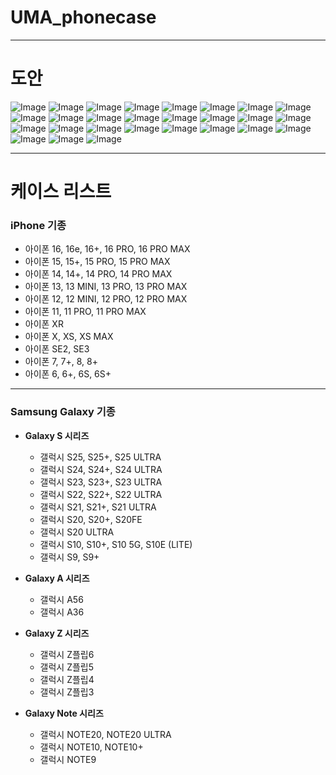 # UMA_phonecase
---
# 도안

![Image](https://github.com/user-attachments/assets/5f36d23c-246f-47c1-90bb-da19b485c8cf)
![Image](https://github.com/user-attachments/assets/f4e41e40-24d9-441d-a8b4-c657b28eca44)
![Image](https://github.com/user-attachments/assets/37adbcea-9282-481b-bfcf-9f4fef4f96f2)
![Image](https://github.com/user-attachments/assets/cb3ee633-1ca8-4443-919d-892d5afb14d4)
![Image](https://github.com/user-attachments/assets/b9ca74cc-a6ce-477a-ab34-57479e70c9b2)
![Image](https://github.com/user-attachments/assets/ddf9900c-bd42-4de3-a0df-b8483473db33)
![Image](https://github.com/user-attachments/assets/38891f73-c2a2-435d-a75b-ead031e28a2f)
![Image](https://github.com/user-attachments/assets/a9b5f24b-fee0-4752-b6e2-34718688a267)
![Image](https://github.com/user-attachments/assets/ecf7b8b2-435e-4247-a4cf-dc50859af221)
![Image](https://github.com/user-attachments/assets/4757e929-3929-4748-a1e0-c1c8f7c5bbda)
![Image](https://github.com/user-attachments/assets/2f21c741-c728-4048-b954-5a436ad7af30)
![Image](https://github.com/user-attachments/assets/711c9cc5-d753-4e8a-b2ca-5adcd15bdaf1)
![Image](https://github.com/user-attachments/assets/17dce250-f040-486c-b0a6-5e9de843ead0)
![Image](https://github.com/user-attachments/assets/6493e276-a400-466e-8fde-eb738976cd1c)
![Image](https://github.com/user-attachments/assets/d93b86d4-f1a3-4d3e-aa0d-b7ba054075cb)
![Image](https://github.com/user-attachments/assets/b50c1aac-2874-4674-bcfd-fde0af9efe5d)
![Image](https://github.com/user-attachments/assets/fef55fd9-36ce-4445-8406-5cdaae2e9cb0)
![Image](https://github.com/user-attachments/assets/8ff352ec-3e3e-44cb-a6ad-4c0afeaf75f4)
![Image](https://github.com/user-attachments/assets/666a0f8d-3b2a-44d1-9a87-3323be35d12e)
![Image](https://github.com/user-attachments/assets/314fb281-92ab-48c6-90ed-9353666b58d6)
![Image](https://github.com/user-attachments/assets/b643c4c9-3337-47bd-9fe0-f47db98f4871)
![Image](https://github.com/user-attachments/assets/5207bdca-ed17-41b1-864d-4b35a26aa899)
![Image](https://github.com/user-attachments/assets/b21047a5-d2be-41e3-b828-19589cee6a84)
![Image](https://github.com/user-attachments/assets/224fa315-9e5b-4134-b137-186606199de9)
![Image](https://github.com/user-attachments/assets/99572e08-c5d0-43a2-ae8a-975c24915a2b)
![Image](https://github.com/user-attachments/assets/b3b88130-a6aa-4c1e-a388-24a5789be69e)
![Image](https://github.com/user-attachments/assets/148377f8-8dae-4663-8120-fa8910b22538)

---
# 케이스 리스트

### **iPhone 기종**
- 아이폰 16, 16e, 16+, 16 PRO, 16 PRO MAX
- 아이폰 15, 15+, 15 PRO, 15 PRO MAX
- 아이폰 14, 14+, 14 PRO, 14 PRO MAX
- 아이폰 13, 13 MINI, 13 PRO, 13 PRO MAX
- 아이폰 12, 12 MINI, 12 PRO, 12 PRO MAX
- 아이폰 11, 11 PRO, 11 PRO MAX
- 아이폰 XR
- 아이폰 X, XS, XS MAX
- 아이폰 SE2, SE3
- 아이폰 7, 7+, 8, 8+
- 아이폰 6, 6+, 6S, 6S+

---

### **Samsung Galaxy 기종**
- **Galaxy S 시리즈**  
  - 갤럭시 S25, S25+, S25 ULTRA  
  - 갤럭시 S24, S24+, S24 ULTRA  
  - 갤럭시 S23, S23+, S23 ULTRA  
  - 갤럭시 S22, S22+, S22 ULTRA  
  - 갤럭시 S21, S21+, S21 ULTRA  
  - 갤럭시 S20, S20+, S20FE  
  - 갤럭시 S20 ULTRA  
  - 갤럭시 S10, S10+, S10 5G, S10E (LITE)  
  - 갤럭시 S9, S9+  

- **Galaxy A 시리즈**  
  - 갤럭시 A56  
  - 갤럭시 A36  

- **Galaxy Z 시리즈**  
  - 갤럭시 Z플립6  
  - 갤럭시 Z플립5  
  - 갤럭시 Z플립4  
  - 갤럭시 Z플립3  

- **Galaxy Note 시리즈**  
  - 갤럭시 NOTE20, NOTE20 ULTRA  
  - 갤럭시 NOTE10, NOTE10+  
  - 갤럭시 NOTE9
